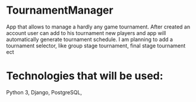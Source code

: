 # TournamentManager

App that allows to manage a hardly any game tournament. After created an account user can add to his tournament new players and app will automatically generate tournament schedule. 
I am planning to add a tournament selector, like group stage tournament, final stage tournament ect

# Technologies that will be used:
Python 3, Django, PostgreSQL,
